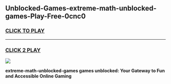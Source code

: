 
## Unblocked-Games-extreme-math-unblocked-games-Play-Free-0cnc0
<h3>
<a href="https://premium76.site?title=extreme-math-unblocked-games&ref=18A1">CLICK TO PLAY</a></h3>
<hr>

<h3>
<a href="https://premium76.site?title=extreme-math-unblocked-games&ref=18A1">CLICK 2 PLAY</a>
  
</h3>

<a href="https://premium76.site?title=extreme-math-unblocked-games&ref=18A1"><img src="https://clearcache.store/games.png"></a>


**extreme-math-unblocked-games games unblocked: Your Gateway to Fun and Accessible Online Gaming**
